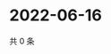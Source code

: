 # 2022-06-16

共 0 条

<!-- BEGIN WEIBO -->
<!-- 最后更新时间 Thu Jun 16 2022 17:15:35 GMT+0800 (China Standard Time) -->

<!-- END WEIBO -->
